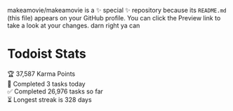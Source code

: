 makeamovie/makeamovie is a ✨ special ✨ repository because its `README.md` (this file) appears on your GitHub profile.
You can click the Preview link to take a look at your changes. darn right ya can

# Todoist Stats

<!-- TODO-IST:START -->
🏆  37,587 Karma Points           
🌸  Completed 3 tasks today           
✅  Completed 26,976 tasks so far           
⏳  Longest streak is 328 days
<!-- TODO-IST:END -->